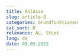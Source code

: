 ```yaml
---
title: Anlässe
slug: article-9
categories: Grundfunktionen
cat_sort: D
relevance: AL, StLei
lang: de
date: 05.03.2022
---
```

